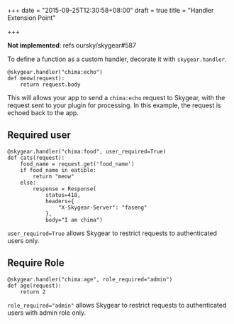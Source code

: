+++
date = "2015-09-25T12:30:58+08:00"
draft = true
title = "Handler Extension Point"

+++

**Not implemented**: refs oursky/skygear#587

To define a function as a custom handler, decorate it with `skygear.handler`.

```
@skygear.handler("chima:echo")
def meow(request):
    return request.body
```

This will allows your app to send a `chima:echo` request to Skygear, with the 
request sent to your plugin for processing. In this example, the request is
echoed back to the app.


## Required user

```
@skygear.handler("chima:food", user_required=True)
def cats(request):
    food_name = request.get('food_name')
    if food_name in eatible:
        return "meow"
    else:
        response = Response(
            status=418,
            headers={
                "X-Skygear-Server": "faseng"
            },
            body="I am chima")
```

`user_required=True` allows Skygear to restrict requests to authenticated users only.

## Require Role

```
@skygear.handler("chima:age", role_required="admin")
def age(request):
    return 2
```

`role_required="admin"` allows Skygear to restrict requests to authenticated
users with admin role only.

